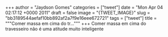 
+++
author = "Jaydson Gomes"
categories = ["tweet"]
date = "Mon Apr 04 02:17:12 +0000 2011"
draft = false
image = "{TWEET_IMAGE}"
slug = "bb3189544aefaf10bb892af2a7f9e16eee672721"
tags = ["tweet"]
title = """Comer massa em cima do tr..."""
+++
Comer massa em cima do travesseiro não é uma atitude muito inteligente

